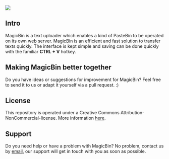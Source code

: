 <img src="https://i.imgur.com/hTGxGZY.png">
<h2>Intro</h2>
<p>MagicBin is a text uploader which enables a kind of PasteBin to be operated on its own web server.
MagicBin is an efficient and fast solution to transfer texts quickly. The interface is kept simple and saving can be done quickly with the familiar <b>CTRL + V</b> hotkey.</p>
<h2>Making MagicBin better together</h2>
<p>Do you have ideas or suggestions for improvement for MagicBin? Feel free to send it to us or adapt it yourself via a pull request. :)</p>
<h2>License</h2>
<p>This repository is operated under a Creative Commons Attribution-NonCommercial-license.
More information <a href="https://creativecommons.org/licenses/by-nc/3.0/#">here</a>.</p>
<h2>Support</h2>
<p>Do you need help or have a problem with MagicBin? No problem, contact us by <a href="mailto:support@magic4d.net?subject=Ref:MagicBin%20|%20">email</a>, our support will get in touch with you as soon as possible.</p>
